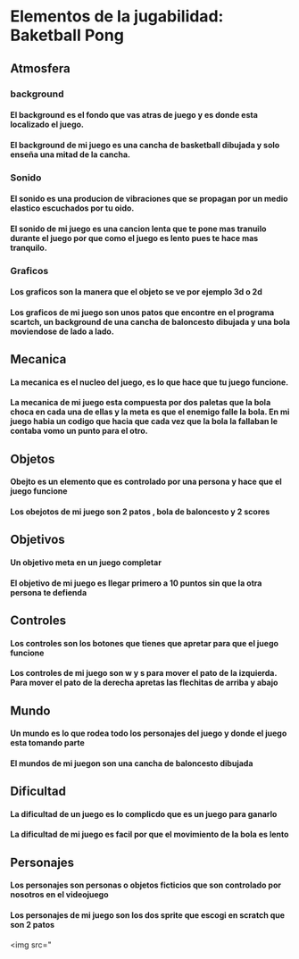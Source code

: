 # Elementos de la jugabilidad: Baketball Pong

## Atmosfera

### background 
#### El background es el fondo que vas atras de juego y es donde esta localizado el juego.
#### El background de mi juego es una cancha de basketball dibujada y solo enseña una mitad de la cancha.

### Sonido
#### El sonido es una producion de vibraciones que se propagan por un medio elastico escuchados por tu oido.
#### El sonido de mi juego es una cancion lenta que te pone mas tranuilo durante el juego por que como el juego es lento pues te hace mas tranquilo.

### Graficos
#### Los graficos son la manera que el objeto se ve por ejemplo 3d o 2d 
#### Los graficos de mi juego son unos patos que encontre en el programa scartch, un background de una cancha de baloncesto dibujada y una bola moviendose de lado a lado.

## Mecanica
#### La mecanica es el nucleo del juego, es lo que hace que tu juego funcione.
#### La mecanica de mi juego esta compuesta por dos paletas que la bola choca en cada una de ellas y la meta es que el enemigo falle la bola. En mi juego habia un codigo que hacia que cada vez que la bola la fallaban le contaba vomo un punto para el otro.

## Objetos
#### Obejto es un elemento que es controlado por una persona y hace que el juego funcione 
#### Los obejotos de mi juego son 2 patos , bola de baloncesto y 2 scores 

## Objetivos
#### Un objetivo meta en un juego completar 
#### El objetivo de mi juego es llegar primero a 10 puntos sin que la otra persona te defienda 

## Controles 
#### Los controles son los botones que tienes que apretar para que el juego funcione
#### Los controles de mi juego son w y s para mover el pato de la izquierda. Para mover el pato de la derecha apretas las flechitas de arriba y abajo

## Mundo
#### Un mundo es lo que rodea todo los personajes del juego y donde el juego esta tomando parte
#### El mundos de mi juegon son una cancha de baloncesto dibujada

## Dificultad
#### La dificultad de un juego es lo complicdo que es un juego para ganarlo
#### La dificultad de mi juego es facil por que el movimiento de la bola es lento 

## Personajes 
#### Los personajes son personas o objetos ficticios que son controlado por nosotros en el videojuego
#### Los personajes de mi juego son los dos sprite que escogi en scratch que son 2 patos

<img    src="
